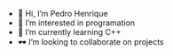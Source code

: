 - 👋 Hi, I’m Pedro Henrique
- 👀 I’m interested in programation
- 🌱 I’m currently learning C++
- 🕶 I’m looking to collaborate on projects

<!---
Destructor4625/Destructor4625 is a ✨ special ✨ repository because its `README.md` (this file) appears on your GitHub profile.
You can click the Preview link to take a look at your changes.
--->
